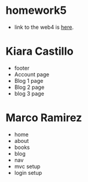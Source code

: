 # homework5
- link to the web4 is [here](https://in-info-web4.informatics.iupui.edu/~ramimarc/n315/homeworkFive/#).

# Kiara Castillo
- footer
- Account page
- Blog 1 page
- Blog 2 page
- blog 3 page

# Marco Ramirez 
- home
- about
- books
- blog
- nav
- mvc setup
- login setup